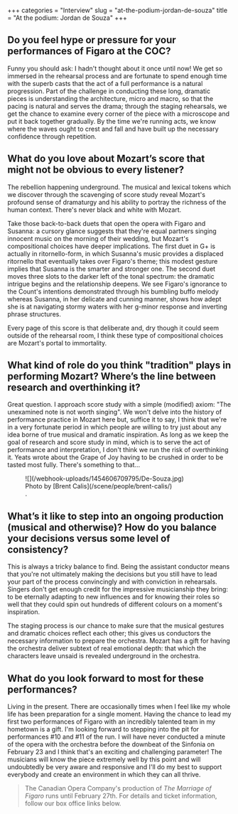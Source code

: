 +++
categories = "Interview"
slug = "at-the-podium-jordan-de-souza"
title = "At the podium: Jordan de Souza"
+++

## Do you feel hype or pressure for your performances of Figaro at the COC?

Funny you should ask: I hadn't thought about it once until now! We get so immersed in the rehearsal process and are fortunate to spend enough time with the superb casts that the act of a full performance is a natural progression. Part of the challenge in conducting these long, dramatic pieces is understanding the architecture, micro and macro, so that the pacing is natural and serves the drama; through the staging rehearsals, we get the chance to examine every corner of the piece with a microscope and put it back together gradually. By the time we're running acts, we know where the waves ought to crest and fall and have built up the necessary confidence through repetition.

## What do you love about Mozart’s score that might not be obvious to every listener?

The rebellion happening underground. The musical and lexical tokens which we discover through the scavenging of score study reveal Mozart's profound sense of dramaturgy and his ability to portray the richness of the human context. There's never black and white with Mozart. 

Take those back-to-back duets that open the opera with Figaro and Susanna: a cursory glance suggests that they're equal partners singing innocent music on the morning of their wedding, but Mozart's compositional choices have deeper implications. The first duet in G+ is actually in ritornello-form, in which Susanna's music provides a displaced ritornello that eventually takes over Figaro's theme; this modest gesture implies that Susanna is the smarter and stronger one. The second duet moves three slots to the darker left of the tonal spectrum: the dramatic intrigue begins and the relationship deepens. We see Figaro's ignorance to the Count's intentions demonstrated through his bumbling buffo melody whereas Susanna, in her delicate and cunning manner, shows how adept she is at navigating stormy waters with her g-minor response and inverting phrase structures. 

Every page of this score is that deliberate and, dry though it could seem outside of the rehearsal room, I think these type of compositional choices are Mozart's portal to immortality.

## What kind of role do you think "tradition" plays in performing Mozart? Where’s the line between research and overthinking it?

Great question. I approach score study with a simple (modified) axiom: "The unexamined note is not worth singing". We won't delve into the history of performance practice in Mozart here but, suffice it to say, I think that we're in a very fortunate period in which people are willing to try just about any idea borne of true musical and dramatic inspiration. As long as we keep the goal of research and score study in mind, which is to serve the act of performance and interpretation, I don't think we run the risk of overthinking it. Yeats wrote about the Grape of Joy having to be crushed in order to be tasted most fully. There's something to that...

<figure data-type="image">
![](/webhook-uploads/1454606709795/De-Souza.jpg)
<figcaption>Photo by [Brent Calis](/scene/people/brent-calis/)</figcaption>.
</figure>

## What’s it like to step into an ongoing production (musical and otherwise)? How do you balance your decisions versus some level of consistency?

This is always a tricky balance to find. Being the assistant conductor means that you're not ultimately making the decisions but you still have to lead your part of the process convincingly and with conviction in rehearsals. Singers don't get enough credit for the impressive musicianship they bring: to be eternally adapting to new influences and for knowing their roles so well that they could spin out hundreds of different colours on a moment's inspiration. 

The staging process is our chance to make sure that the musical gestures and dramatic choices reflect each other; this gives us conductors the necessary information to prepare the orchestra. Mozart has a gift for having the orchestra deliver subtext of real emotional depth: that which the characters leave unsaid is revealed underground in the orchestra.

## What do you look forward to most for these performances?

Living in the present. There are occasionally times when I feel like my whole life has been preparation for a single moment. Having the chance to lead my first two performances of Figaro with an incredibly talented team in my hometown is a gift. I'm looking forward to stepping into the pit for performances #10 and #11 of the run. I will have never conducted a minute of the opera with the orchestra before the downbeat of the Sinfonia on February 23 and I think that's an exciting and challenging parameter! The musicians will know the piece extremely well by this point and will undoubtedly be very aware and responsive and I'll do my best to support everybody and create an environment in which they can all thrive. 

>The Canadian Opera Company's production of *The Marriage of Figaro* runs until February 27th. For details and ticket information, follow our box office links below.
